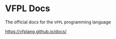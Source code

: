 # VFPL Docs

The official docs for the `VFPL` programming language

https://vfplang.github.io/docs/

